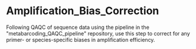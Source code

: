 # Amplification_Bias_Correction
Following QAQC of sequence data using the pipeline in the "metabarcoding_QAQC_pipeline" repository, use this step to correct for any primer- or species-specific biases in amplification efficiency.
